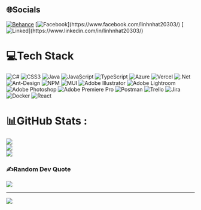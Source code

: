 
## 🌐Socials
[![Behance](https://img.shields.io/badge/Behance-1769ff?logo=behance&logoColor=white)](https://behance.net/https://www.behance.net/linhphm19) 
[![Facebook]([https://img.shields.io/badge/Behance-1769ff?logo=behance&logoColor=white](https://www.google.com/url?sa=i&url=https%3A%2F%2Fvi.m.wikipedia.org%2Fwiki%2FT%25E1%25BA%25ADp_tin%3A2023_Facebook_icon.svg&psig=AOvVaw1wf9PI-bl-0B_9exIituhx&ust=1701615791833000&source=images&cd=vfe&ved=0CBEQjRxqFwoTCJidgfiC8YIDFQAAAAAdAAAAABAE))](https://www.facebook.com/linhnhat20303/)
[![Linked]([https://img.shields.io/badge/Behance-1769ff?logo=behance&logoColor=white](https://www.google.com/url?sa=i&url=https%3A%2F%2Fvi.m.wikipedia.org%2Fwiki%2FT%25E1%25BA%25ADp_tin%3A2023_Facebook_icon.svg&psig=AOvVaw1wf9PI-bl-0B_9exIituhx&ust=1701615791833000&source=images&cd=vfe&ved=0CBEQjRxqFwoTCJidgfiC8YIDFQAAAAAdAAAAABAE))](https://www.linkedin.com/in/linhnhat20303/)

# 💻Tech Stack
![C#](https://img.shields.io/badge/c%23-%23239120.svg?style=for-the-badge&logo=c-sharp&logoColor=white) ![CSS3](https://img.shields.io/badge/css3-%231572B6.svg?style=for-the-badge&logo=css3&logoColor=white) ![Java](https://img.shields.io/badge/java-%23ED8B00.svg?style=for-the-badge&logo=java&logoColor=white) ![JavaScript](https://img.shields.io/badge/javascript-%23323330.svg?style=for-the-badge&logo=javascript&logoColor=%23F7DF1E) ![TypeScript](https://img.shields.io/badge/typescript-%23007ACC.svg?style=for-the-badge&logo=typescript&logoColor=white) ![Azure](https://img.shields.io/badge/azure-%230072C6.svg?style=for-the-badge&logo=azure-devops&logoColor=white) ![Vercel](https://img.shields.io/badge/vercel-%23000000.svg?style=for-the-badge&logo=vercel&logoColor=white) ![.Net](https://img.shields.io/badge/.NET-5C2D91?style=for-the-badge&logo=.net&logoColor=white) ![Ant-Design](https://img.shields.io/badge/-AntDesign-%230170FE?style=for-the-badge&logo=ant-design&logoColor=white) ![NPM](https://img.shields.io/badge/NPM-%23000000.svg?style=for-the-badge&logo=npm&logoColor=white) ![MUI](https://img.shields.io/badge/MUI-%230081CB.svg?style=for-the-badge&logo=material-ui&logoColor=white) ![Adobe Illustrator](https://img.shields.io/badge/adobeillustrator-%23FF9A00.svg?style=for-the-badge&logo=adobeillustrator&logoColor=white) ![Adobe Lightroom](https://img.shields.io/badge/Adobe%20Lightroom-31A8FF.svg?style=for-the-badge&logo=Adobe%20Lightroom&logoColor=white) ![Adobe Photoshop](https://img.shields.io/badge/adobephotoshop-%2331A8FF.svg?style=for-the-badge&logo=adobephotoshop&logoColor=white) ![Adobe Premiere Pro](https://img.shields.io/badge/Adobe%20Premiere%20Pro-9999FF.svg?style=for-the-badge&logo=Adobe%20Premiere%20Pro&logoColor=white) ![Postman](https://img.shields.io/badge/Postman-FF6C37?style=for-the-badge&logo=postman&logoColor=white) ![Trello](https://img.shields.io/badge/Trello-%23026AA7.svg?style=for-the-badge&logo=Trello&logoColor=white) ![Jira](https://img.shields.io/badge/jira-%230A0FFF.svg?style=for-the-badge&logo=jira&logoColor=white) ![Docker](https://img.shields.io/badge/docker-%230db7ed.svg?style=for-the-badge&logo=docker&logoColor=white) ![React](https://img.shields.io/badge/react-%2320232a.svg?style=for-the-badge&logo=react&logoColor=%2361DAFB)
# 📊GitHub Stats :
![](https://github-readme-stats.vercel.app/api?username=LinhNhat20303&theme=dark&hide_border=false&include_all_commits=false&count_private=false)<br/>
![](https://github-readme-streak-stats.herokuapp.com/?user=LinhNhat20303&theme=dark&hide_border=false)<br/>
![](https://github-readme-stats.vercel.app/api/top-langs/?username=LinhNhat20303&theme=dark&hide_border=false&include_all_commits=false&count_private=false&layout=compact)

### ✍️Random Dev Quote
![](https://quotes-github-readme.vercel.app/api?type=horizontal&theme=radical)

---
[![](https://visitcount.itsvg.in/api?id=LinhNhat20303&icon=0&color=8)](https://visitcount.itsvg.in)
